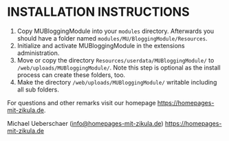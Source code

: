 # INSTALLATION INSTRUCTIONS

1. Copy MUBloggingModule into your `modules` directory. Afterwards you should have a folder named `modules/MU/BloggingModule/Resources`.
2. Initialize and activate MUBloggingModule in the extensions administration.
3. Move or copy the directory `Resources/userdata/MUBloggingModule/` to `/web/uploads/MUBloggingModule/`.
   Note this step is optional as the install process can create these folders, too.
4. Make the directory `/web/uploads/MUBloggingModule/` writable including all sub folders.

For questions and other remarks visit our homepage https://homepages-mit-zikula.de.

Michael Ueberschaer (info@homepages-mit-zikula.de)
https://homepages-mit-zikula.de
